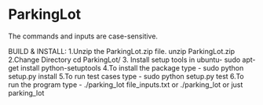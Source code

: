 # ParkingLot

The commands and inputs are case-sensitive.

BUILD & INSTALL:
1.Unzip the ParkingLot.zip file.
unzip ParkingLot.zip 
2.Change Directory 
cd ParkingLot/
3. Install setup tools in ubuntu-
sudo apt-get install python-setuptools
4.To install the package type -
sudo python  setup.py install
5.To run test cases type -
sudo python setup.py  test
6.To run the program type -
./parking_lot  file_inputs.txt or ./parking_lot
or just parking_lot